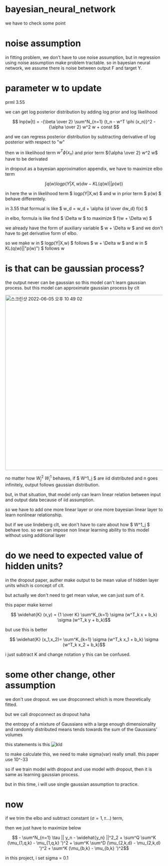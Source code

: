 # bayesian_neural_network

we have to check some point 

# noise assumption

in fitting problem, we don't have to use noise assumption, but in regression using noise assumption make problem tractable. so in bayesian neural network, we assume there is noise between output F and target Y.

# parameter w to update

prml 3.55

we can get log posterior distribution by adding log prior and log likelihood

$$ lnp(w|t) = -{\beta \over 2} \sum^N_{n=1} {t_n - w^T \phi (x_n)}^2 - {\alpha \over 2} w^2 w + const $$

and we can regress posterior distribution by subtracting derivative of log posterior with respect to "w"

then w in likelihood term $w^T \phi (x_n)$ and prior term ${\alpha \over 2} w^2 w$ have to be derivated

in dropout as a bayesian approximation appendix, we have to maximize elbo term

$$ \int q(w) logp(Y|X,w)dw - KL(q(w)||p(w)) $$

in here the w in likelihood term $ logp(Y|X,w) $ and w in prior term $ p(w) $ behave differentely.

in 3.55 that formual is like $ w_d = w_d + \alpha {d \over dw_d} f(x) $

in elbo, formula is like find $ \Delta w $  to maximize $ f(w + \Delta w) $ 

we already have the form of auxiliary variable $ w + \Delta w $ and we don't have to get derivative form of elbo.

so we make w in $ logp(Y|X,w) $ follows $ w + \Delta w $ and w in $ KL(q(w)||"p(w)") $ follows w

# is that can be gaussian process?

the output never can be gaussian so this model can't learn gaussian process. but this model can approximate gaussian process by clt

<img width="559" alt="스크린샷 2022-06-05 오후 10 49 02" src="https://user-images.githubusercontent.com/24292848/172053919-81ed5d46-58ac-4c32-bbea-f8f7d90a0384.png">

no matter how $W^2_j$ $W^1_i$ behaves, if $ W^1_j $ are iid distributed and n goes infinitely, output follows gaussian distribution.

but, in that situation, that model only can learn linear relation between input and output data
because of iid assumption.

so we have to add one more linear layer or one more bayesian linear layer to learn nonlinear relationship.

but if we use lindeberg clt, we don't have to care about how $ W^1_j $ behave too. so we can impose non linear learning ability to this model without using additional layer

# do we need to expected value of hidden units?

in the dropout paper, auther make output to be mean value of hidden layer units which is concept of clt. 

but actually we don't need to get mean value, we can just sum of it. 

this paper make kernel 

$$ \widehat{K} (x,y) = {1 \over K} \sum^K_{k=1} \sigma (w^T_k x + b_k) \sigma (w^T_k y + b_k)$$

but use this is better

$$ \widehat{K} (x_1,x_2)= \sum^K_{k=1} \sigma (w^T_k x_1 + b_k) \sigma (w^T_k x_2 + b_k)$$

i just subtract K and change notation y this can be confused.

# some other change, other assumption

we don't use dropout. we use dropconnect which is more theoretically fitted.

but we call dropconnect as dropout haha

the entropy of a mixture of Gaussians with a large enough dimensionality and randomly distributed means tends towards the sum of the Gaussians’ volumes

this statements is this
![kld](https://user-images.githubusercontent.com/24292848/172194266-970c554a-c9fb-49aa-9f40-631a9e7ce684.jpeg)

to make calculate this, we need to make sigma(var) really small. this paper use 10^-33

so if we train model with dropout and use model with dropout, then it is same as learning gaussian process.

but in this time, i will use single gaussian assumption to practice.

# now

if we trim the elbo and subtract constant ($\sigma = 1, \tau$...) term,

then we just have to maximize below

$$ - \sum^N_{n=1} \tau || y_n - \widehat{y_n} ||^2_2 + \sum^Q \sum^K (\mu_{1,q,k} - \mu_{1,q,k} ')^2 + \sum^K \sum^D (\mu_{2,k,d} - \mu_{2,k,d} ')^2 + \sum^K (\mu_{b,k} - \mu_{b,k} ')^2$$

in this project, i set sigma = 0.1
